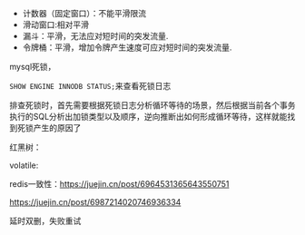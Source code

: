 - 计数器（固定窗口）：不能平滑限流
- 滑动窗口:相对平滑
- 漏斗：平滑，无法应对短时间的突发流量.
- 令牌桶：平滑，增加令牌产生速度可应对短时间的突发流量.

mysql死锁，

`SHOW ENGINE INNODB STATUS;`来查看死锁日志



排查死锁时，首先需要根据死锁日志分析循环等待的场景，然后根据当前各个事务执行的SQL分析出加锁类型以及顺序，逆向推断出如何形成循环等待，这样就能找到死锁产生的原因了



红黑树：

volatile:



redis一致性：https://juejin.cn/post/6964531365643550751

https://juejin.cn/post/6987214020746936334

延时双删，失败重试

